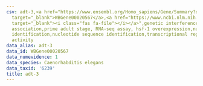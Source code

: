```yaml
---
csv: adt-3,<a href="https://www.ensembl.org/Homo_sapiens/Gene/Summary?db=core;g=WBGene00020567"
  target="_blank">WBGene00020567</a>,<a href="https://www.ncbi.nlm.nih.gov/pubmed/30894454"
  target="_blank"><i class="fas fa-file"></i></a>",genetic interference,functional
  association,prime adult stage, RNA-seq assay, hsf-1 overexpression,nucleotide sequence
  identification,nucleotide sequence identification,transcriptional regulation,up-regulates
  activity
data_alias: adt-3
data_id: WBGene00020567
data_numevidence: 1
data_species: Caenorhabditis elegans
data_taxid: '6239'
title: adt-3
---
```

